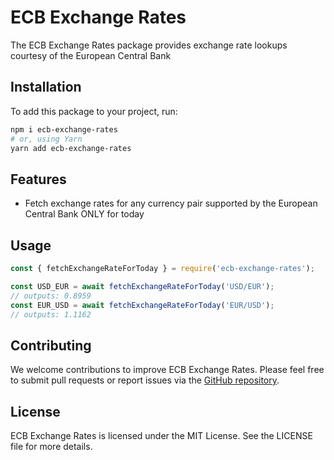 # ECB Exchange Rates

The ECB Exchange Rates package provides exchange rate lookups courtesy of the European Central Bank

## Installation

To add this package to your project, run:

```sh
npm i ecb-exchange-rates
# or, using Yarn
yarn add ecb-exchange-rates
```

## Features

- Fetch exchange rates for any currency pair supported by the European Central Bank ONLY for today

## Usage

```js
const { fetchExchangeRateForToday } = require('ecb-exchange-rates');

const USD_EUR = await fetchExchangeRateForToday('USD/EUR');
// outputs: 0.8959
const EUR_USD = await fetchExchangeRateForToday('EUR/USD');
// outputs: 1.1162
```

## Contributing

We welcome contributions to improve ECB Exchange Rates. Please feel free to submit pull requests or report issues via the [GitHub repository](https://github.com/chesscoders/ecb-exchange-rates).

## License

ECB Exchange Rates is licensed under the MIT License. See the LICENSE file for more details.
